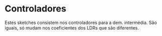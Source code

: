 # Controladores

Estes sketches consistem nos controladores para a dem. intermédia. São iguais, só mudam nos coeficientes dos LDRs que são diferentes.
